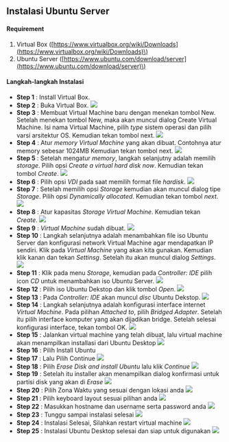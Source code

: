 ## Instalasi Ubuntu Server

#### Requirement

1. Virtual Box \([https://www.virtualbox.org/wiki/Downloads](https://www.virtualbox.org/wiki/Downloads)\)
2. Ubuntu Server \([https://www.ubuntu.com/download/server](https://www.ubuntu.com/download/server)\)

#### Langkah-langkah Instalasi

* **Step 1** : Install Virtual Box.
* **Step 2** : Buka Virtual Box. ![](/assets/ubuntu-server/1.PNG)
* **Step 3** : Membuat Virtual Machine baru dengan menekan tombol New. Setelah menekan tombol New, maka akan muncul dialog Create Virtual Machine. Isi nama Virtual Machine, pilih _type_ sistem operasi dan pilih varsi arsitektur OS. Kemudian tekan tombol next. ![](/assets/ubuntu-desktop/1.png)
* **Step 4** : Atur _memory_ _Virtual Machine_ yang akan dibuat. Contohnya atur memory sebesar 1024MB Kemudian tekan tombol next. ![](/assets/ubuntu-desktop/2.png)
* **Step 5** : Setelah mengatur _memory_, langkah selanjutny adalah memilih _storage_. Pilih opsi _Create a virtual hard disk now_. Kemudian tekan tombol _Create_. ![](/assets/ubuntu-desktop/3.png)
* **Step 6** : Pilih opsi _VDI_ pada saat memilih format file _hardisk_. ![](/assets/ubuntu-desktop/4.png)
* **Step 7** : Setelah memilih opsi _Storage_ kemudian akan muncul dialog tipe _Storage_. Pilih opsi _Dynamically allocated_. Kemudian tekan tombol _next_. ![](/assets/ubuntu-desktop/5.png)
* **Step 8** : Atur kapasitas _Storage_ _Virtual Machine_. Kemudian tekan _Create_. ![](/assets/ubuntu-desktop/6.png)
* **Step 9** : _Virtual Machine_ sudah dibuat. ![](/assets/ubuntu-desktop/7.png)
* **Step 10** : Langkah selanjutnya adalah menambahkan file iso Ubuntu Server dan konfigurasi network Virtual Machine agar mendapatkan IP sendiri. Klik pada _Virtual Machine_ yang akan kita gunakan. Kemudian klik kanan dan tekan _Settinsg_. Setelah itu akan muncul dialog _Settings_. ![](/assets/ubuntu-desktop/8.png)
* **Step 11** : Klik pada menu _Storage_, kemudian pada _Controller: IDE_ pilih icon _CD_ untuk menambahkan iso Ubuntu Server. ![](/assets/ubuntu-desktop/9.png)
* **Step 12** : Pilih iso Ubuntu Dekstop dan klik tombol _Open_. ![](/assets/ubuntu-desktop/pilih-iso.png)
* **Step 13** : Pada _Controller: IDE_ akan muncul _disc_ Ubuntu Dekstop. ![](/assets/ubuntu-desktop/iso.png)
* **Step 14** : Langkah selanjutnya adalah konfigurasi interface internet _Virtual Machine_. Pada pilihan _Attached to_, pilih _Bridged Adapter_. Setelah itu pilih interface komputer yang akan dijadikan bridge. Setelah selesai konfigurasi interface, tekan tombol OK. ![](/assets/ubuntu-desktop/10.png)
* **Step 15** : Jalankan virtual machine yang telah dibuat, lalu virtual machine akan menampilkan installasi dari Ubuntu Desktop ![](/assets/ubuntu-desktop/install-1.png)
* **Step 16** : Pilih Install Ubuntu
* **Step 17** : Lalu Pilih Continue ![](/assets/ubuntu-desktop/install-2.png)
* **Step 18** : Pilih _Erase Disk and install Ubuntu_ lalu klik _Continue_ ![](/assets/ubuntu-desktop/install-3.png)
* **Step 19** : Setelah itu installer akan menampilkan dialog konfirmasi untuk partisi disk yang akan di _Erase_ ![](/assets/ubuntu-desktop/install-4.png)
* **Step 20** : Pilih Zona Waktu yang sesuai dengan lokasi anda ![](/assets/ubuntu-desktop/install-5.png)
* **Step 21** : Pilih keyboard layout sesuai pilihan anda ![](/assets/ubuntu-desktop/install-6.jpg)
* **Step 22** : Masukkan hostname dan username serta password anda ![](/assets/ubuntu-desktop/install-7.jpg)
* **Step 23** : Tunggu sampai instalasi selesai ![](/assets/ubuntu-desktop/install-8.jpg)
* **Step 24** : Instalasi Selesai, Silahkan restart virtual machine ![](/assets/ubuntu-desktop/install-9.jpg)
* **Step 25** : Instalasi Ubuntu Desktop selesai dan siap untuk digunakan ![](/assets/ubuntu-desktop/selesai-install.jpg)

